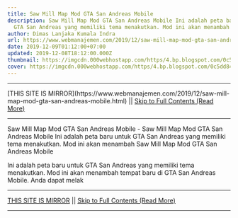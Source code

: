 ```yaml
---
title: Saw Mill Map Mod GTA San Andreas Mobile
description: Saw Mill Map Mod GTA San Andreas Mobile Ini adalah peta baru untuk
  GTA San Andreas yang memiliki tema menakutkan. Mod ini akan menambah
author: Dimas Lanjaka Kumala Indra
url: https://www.webmanajemen.com/2019/12/saw-mill-map-mod-gta-san-andreas-mobile.html
date: 2019-12-09T01:12:00+07:00
updated: 2019-12-08T18:12:00.000Z
thumbnail: https://imgcdn.000webhostapp.com/https/4.bp.blogspot.com/0c5dd847f967c3447b28d8eccd68c7bf.jpeg
cover: https://imgcdn.000webhostapp.com/https/4.bp.blogspot.com/0c5dd847f967c3447b28d8eccd68c7bf.jpeg
---
```


<hr/> [THIS SITE IS MIRROR](https://www.webmanajemen.com/2019/12/saw-mill-map-mod-gta-san-andreas-mobile.html) || <a href="https://www.webmanajemen.com/2019/12/saw-mill-map-mod-gta-san-andreas-mobile.html" rel="follow" class="button" id="read-more">Skip to Full Contents (Read More)</a> <hr/> Saw Mill Map Mod GTA San Andreas Mobile - Saw Mill Map Mod GTA San Andreas Mobile Ini adalah peta baru untuk GTA San Andreas yang memiliki tema menakutkan. Mod ini akan menambah Saw Mill Map Mod GTA San Andreas Mobile 




  Ini adalah peta baru untuk GTA San Andreas yang memiliki tema menakutkan.  Mod ini akan menambah tempat baru di GTA San Andreas Mobile.  Anda dapat melak <hr/> [THIS SITE IS MIRROR](https://www.webmanajemen.com/2019/12/saw-mill-map-mod-gta-san-andreas-mobile.html) || <a href="https://www.webmanajemen.com/2019/12/saw-mill-map-mod-gta-san-andreas-mobile.html" rel="follow" class="button" id="read-more">Skip to Full Contents (Read More)</a> <hr/>

<script>
    if (location.host.includes('dimaslanjaka12')) {
      location.replace('https://www.webmanajemen.com/2019/12/saw-mill-map-mod-gta-san-andreas-mobile.html');
    }
  </script>